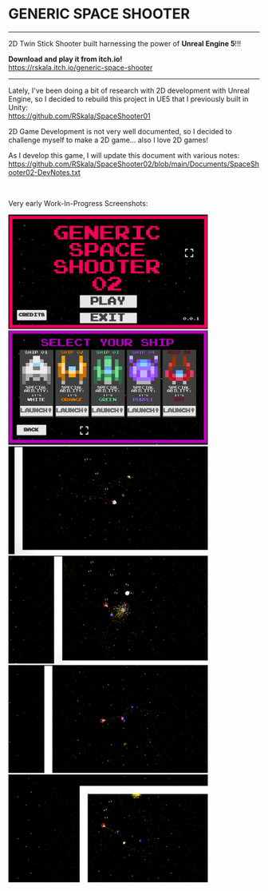 # GENERIC SPACE SHOOTER

---

2D Twin Stick Shooter built harnessing the power of **Unreal Engine 5**!!!

**Download and play it from itch.io! </br>**
https://rskala.itch.io/generic-space-shooter

 ---

 Lately, I've been doing a bit of research with 2D development with Unreal Engine, so I decided to rebuild this project in UE5 that I previously built in Unity: <br>
 https://github.com/RSkala/SpaceShooter01

 2D Game Development is not very well documented, so I decided to challenge myself to make a 2D game... also I love 2D games!

 As I develop this game, I will update this document with various notes:
 https://github.com/RSkala/SpaceShooter02/blob/main/Documents/SpaceShooter02-DevNotes.txt

<br>

Very early Work-In-Progress Screenshots: <br>

<!--
<img src="./Assets-Source/Screenshots/ScreenShot00001.png" width=400/>
-->
<img src="./Assets-Source/Screenshots/Screenshot 2024-08-03 170140.png" width=400/>
<img src="./Assets-Source/Screenshots/Screenshot 2024-08-04 115121.png" width=400/> <br>

<img src="./Assets-Source/Screenshots/ScreenShot00005.png" width=400/>
<img src="./Assets-Source/Screenshots/ScreenShot00007.png" width=400/> <br>

<img src="./Assets-Source/Screenshots/ScreenShot00008.png" width=400/>
<img src="./Assets-Source/Screenshots/ScreenShot00009.png" width=400/> <br>

<br>

#
